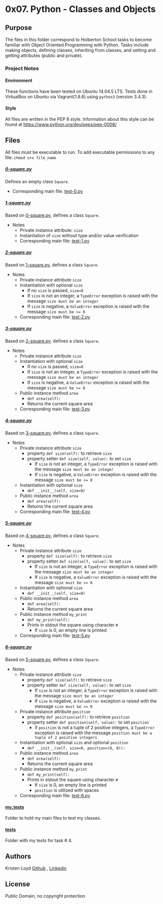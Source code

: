 # 0x07. Python - Classes and Objects

## Purpose
The files in this folder correspond to Holberton School tasks to become familiar with Object Oriented Programming with Python. Tasks include making objects, defining classes, inheriting from classes, and setting and getting attributes (public and private).

### Project Notes
#### Environment
These functions have been tested on Ubuntu 14.04.5 LTS.
Tests done in VirtualBox on Ubuntu via Vagrant(1.8.6) using `python3` (version 3.4.3).

#### Style
All files are written in the PEP 8 style.
Information about this style can be found at https://www.python.org/dev/peps/pep-0008/

## Files
All files must be executable to run. To add executable permissions to any file: `chmod u+x file_name`

##### [0-square.py](0-square.py)
Defines an empty class `Square`.
* Corresponding main file: [test-0.py](tests/test-0.py)

##### [1-square.py](1-square.py)
Based on [0-square.py](0-square.py), defines a class `Square`.
* Notes
  * Private instance attribute: `size`
  * Instantiation of `size` without type and/or value verification
  * Corresponding main file: [test-1.py](my_tests/test-1.py)

##### [2-square.py](2-square.py)
Based on [1-square.py](1-square.py), defines a class `Square`.
* Notes
  * Private instance attribute `size`
  * Instantiation with optional `size`
    * If no `size` is passed, `size=0`
    * If `size` is not an integer, a `TypeError` exception is raised with the message `size must be an integer`
    * If `size` is negative, a `ValueError` exception is raised with the message `size must be >= 0`
  * Corresponding main file: [test-2.py](my_tests/test-2.py)

##### [3-square.py](3-square.py)
Based on [2-square.py](2-square.py), defines a class `Square`.
* Notes
  * Private instance attribute `size`
  * Instantiation with optional `size`
    * If no `size` is passed, `size=0`
    * If `size` is not an integer, a `TypeError` exception is raised with the message `size must be an integer`
    * If `size` is negative, a `ValueError` exception is raised with the message `size must be >= 0`
  * Public instance method `area`
    * `def area(self):`
    * Returns the current square area
  * Corresponding main file: [test-3.py](my_tests/test-3.py)

##### [4-square.py](4-square.py)
Based on [3-square.py](3-square.py), defines a class `Square`.
* Notes
  * Private instance attribute `size`
    * property `def size(self):` to retrieve `size`
    * property setter `def size(self, value):` to set `size`
      * If `size` is not an integer, a `TypeError` exception is raised with the message `size must be an integer`
      * If `size` is negative, a `ValueError` exception is raised with the message `size must be >= 0`
  * Instantiation with optional `size`
    * `def __init__(self, size=0)`
  * Public instance method `area`
    * `def area(self):`
    * Returns the current square area
  * Corresponding main file: [test-4.py](my_tests/test-4.py)

##### [5-square.py](5-square.py)
Based on [4-square.py](4-square.py), defines a class `Square`.
* Notes
  * Private instance attribute `size`
    * property `def size(self):` to retrieve `size`
    * property setter `def size(self, value):` to set `size`
      * If `size` is not an integer, a `TypeError` exception is raised with the message `size must be an integer`
      * If `size` is negative, a `ValueError` exception is raised with the message `size must be >= 0`
  * Instantiation with optional `size`
    * `def __init__(self, size=0)`
  * Public instance method `area`
    * `def area(self):`
    * Returns the current square area
  * Public instance method `my_print`
    * `def my_print(self):`
    * Prints in stdout the square using character `#`
      * If `size` is 0, an empty line is printed
  * Corresponding main file: [test-5.py](my_tests/test-5.py)

##### [6-square.py](6-square.py)
Based on [5-square.py](5-square.py), defines a class `Square`.
* Notes
  * Private instance attribute `size`
    * property `def size(self):` to retrieve `size`
    * property setter `def size(self, value):` to set `size`
      * If `size` is not an integer, a `TypeError` exception is raised with the message `size must be an integer`
      * If `size` is negative, a `ValueError` exception is raised with the message `size must be >= 0`
  * Private instance attribute `position`
    * property `def position(self):` to retrieve `position`
    * property setter `def position(self, value):` to set `position`
      * if `position` is not a tuple of 2 positive integers, a `TypeError` exception is raised with the message `position must be a tuple of 2 positive integers`
  * Instantiation with optional `size` and optional `position`
    * `def __init__(self, size=0, position=(0, 0)):`
  * Public instance method `area`
    * `def area(self):`
    * Returns the current square area
  * Public instance method `my_print`
    * `def my_print(self):`
    * Prints in stdout the square using character `#`
      * If `size` is 0, an empty line is printed
      * `position` is utilized with spaces
  * Corresponding main file: [test-6.py](my_tests/test-6.py)

#### [my_tests](my_tests)
Folder to hold my main files to test my classes.

#### [tests](tests)
Folder with my tests for task # 4.


## Authors
Kristen Loyd        <a href='https://github.com/KRLoyd'>Github</a> ,  <a href='https://www.linkedin.com/in/kristen-loyd-34984a92/'>Linkedin</a>

## License
Public Domain, no copyright protection
